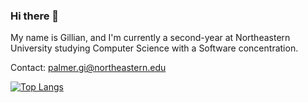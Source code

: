 ### Hi there 👋
My name is Gillian, and I'm currently a second-year at Northeastern University studying Computer Science with a Software concentration.

Contact: palmer.gi@northeastern.edu

[![Top Langs](https://github-readme-stats.vercel.app/api/top-langs/?username=gpalmer27)](https://github.com/anuraghazra/github-readme-stats)


<!--
**gpalmer27/gpalmer27** is a ✨ _special_ ✨ repository because its `README.md` (this file) appears on your GitHub profile.

Here are some ideas to get you started:

- 🔭 I’m currently working on ...
- 🌱 I’m currently learning ...
- 👯 I’m looking to collaborate on ...
- 🤔 I’m looking for help with ...
- 💬 Ask me about ...
- 📫 How to reach me: palmer.gi@northeastern.edu
- 😄 Pronouns: she/her
- ⚡ Fun fact: ...
-->
